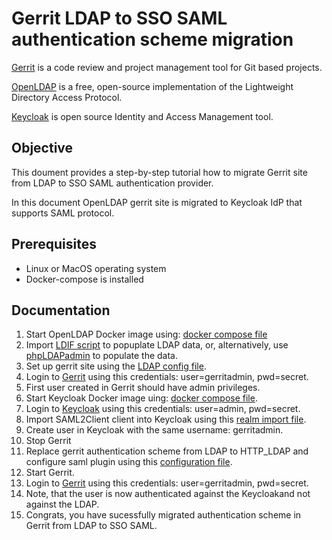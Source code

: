 # Gerrit LDAP to SSO SAML authentication scheme migration

[Gerrit](https://www.gerritcodereview.com) is a code review and project
management tool for Git based projects.

[OpenLDAP](https://www.openldap.org) is a free, open-source implementation
of the Lightweight Directory Access Protocol.

[Keycloak](https://www.keycloak.org) is open source Identity and Access
Management tool.

## Objective

This doument provides a step-by-step tutorial how to migrate Gerrit site
from LDAP to SSO SAML authentication provider.

In this document OpenLDAP gerrit site is migrated to Keycloak IdP that
supports SAML protocol.

## Prerequisites

- Linux or MacOS operating system
- Docker-compose is installed

## Documentation

1. Start OpenLDAP Docker image using: [docker compose file](./resources/openldap/docker-ldap.yml) 
2. Import [LDIF script](./resources/openldap/import.sh) to popuplate LDAP data, or, alternatively,
use [phpLDAPadmin](https://localhost:6443/cmd.php) to populate the data.
3. Set up gerrit site using the [LDAP config file](./resources/gerrit/gerrit_ldap.config).
4. Login to [Gerrit](localhost:8081) using this credentials: user=gerritadmin, pwd=secret.
5. First user created in Gerrit should have admin privileges.
6. Start Keycloak Docker image uing: [docker compose file](./resources/keycloak/keycloak-postgres.yml).
7. Login to [Keycloak](localhost:8081) using this credentials: user=admin, pwd=secret.
8. Import SAML2Client client into Keycloak using this [realm import file](./resources/keycloak/keycloak-realm-export.json).
9. Create user in Keycloak with the same username: gerritadmin.
10. Stop Gerrit
11. Replace gerrit authentication scheme from LDAP to HTTP_LDAP and configure saml plugin using
this [configuration file](resources/gerrit/gerrit_saml.config).
12. Start Gerrit.
13. Login to [Gerrit](localhost:8081) using this credentials: user=gerritadmin, pwd=secret.
14. Note, that the user is now authenticated against the Keycloakand not against the LDAP.
15. Congrats, you have sucessfully migrated authentication scheme in Gerrit from LDAP to SSO SAML.

